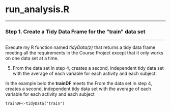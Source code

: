 # run_analysis.R
---------------------------------------------------------


### Step 1. Create a Tidy Data Frame for the "train" data set
------------------------
Execute my R function named *tidyData(z)* that returns a tidy data frame meeting all the requirements in the Course Project except that it only works on one data set at a time. 

5. From the data set in step 4, creates a second, independent tidy data set with the average of each variable for each activity and each subject.

In the example belo the **trainDF** meets the From the data set in step 4, creates a second, independent tidy data set with the average of each variable for each activity and each subject

````
trainDF<-tidyData("train")
````
